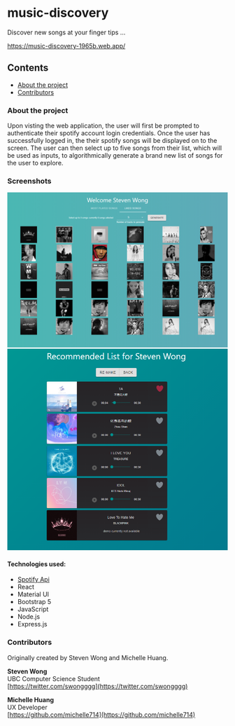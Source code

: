 # music-discovery

Discover new songs at your finger tips ...

https://music-discovery-1965b.web.app/

## Contents

* [About the project](#about-the-project)
* [Contributors](#contributors)

### About the project

Upon visting the web application, the user will first be prompted to authenticate their spotify account login credentials. Once the user has successfully logged in, the their spotify songs will be displayed on to the screen. The user can then select up to five songs from their list, which will be used as inputs, to algorithmically generate a brand new list of songs for the user to explore.

### Screenshots

<img src="docs/img/welcome-page.png" alt="Screenshot" width="600"/>
<img src="docs/img/reccomended-list.png" alt="Screenshot" width="600"/>

#### Technologies used:
- [Spotify Api](https://developer.spotify.com/documentation/web-api/)
- React
- Material UI
- Bootstrap 5
- JavaScript
- Node.js
- Express.js

### Contributors

Originally created by Steven Wong and Michelle Huang.

**Steven Wong**<br>
UBC Computer Science Student<br>
[https://twitter.com/swongggg](https://twitter.com/swongggg)

**Michelle Huang**<br>
UX Developer<br>
[https://github.com/michelle714](https://github.com/michelle714)